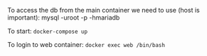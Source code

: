 To access the db from the main container we need to use (host is important): mysql -uroot -p -hmariadb

To start: `docker-compose up`

To login to web container: `docker exec web /bin/bash`
